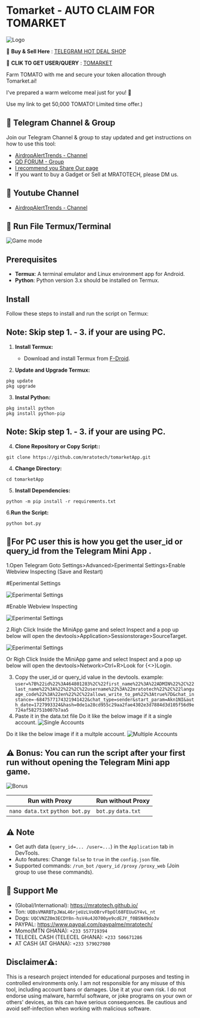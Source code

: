# Tomarket -  AUTO CLAIM FOR TOMARKET

![Logo](images/logo.png)

🔗 **Buy & Sell Here** : [TELEGRAM HOT DEAL SHOP](https://t.me/THDShop)

🔗 **CLIK TO GET USER/QUERY** : [TOMARKET](https://t.me/Tomarket_ai_bot/app?startapp=0001dJzb)

Farm TOMATO with me and secure your token allocation through Tomarket.ai!

I've prepared a warm welcome meal just for you! 🍅

Use my link to get 50,000 TOMATO! Limited time offer.)

## 📢 Telegram Channel & Group

Join our Telegram Channel & group to stay updated and get instructions on how to use this tool:

- [AirdropAlertTrends - Channel](https://t.me/AIRDROPALERTTRENDS)
- [QD FORUM - Group](https://t.me/QDforum)
- [I recommend you Share Our page ](https://t.me/addlist/3oHlY2NsIfdiMjc0)
- If you want to buy a Gadget or Sell at MRATOTECH, please DM us.

## 📢 Youtube Channel
- [AirdropAlertTrends - Channel](https://www.youtube.com/@AIRDROPALERTTRENDS)

## 🚀 Run File Termux/Terminal

![Game mode](images/game.png)

## Prerequisites

- **Termux**:  A terminal emulator and Linux environment app for Android.
- **Python**: Python version 3.x should be installed on Termux.

## Install

Follow these steps to install and run the script on Termux:

## Note: Skip step 1. - 3. if your are using PC.

1. **Install Termux:**
   - Download and install Termux from [F-Droid](https://f-droid.org/packages/com.termux/).

2. **Update and Upgrade Termux:**
```
pkg update
pkg upgrade
```

3. **Instal Python:**
```
pkg install python
pkg install python-pip

```
## Note: Skip step 1. - 3. if your are using PC.

4. **Clone Repository or Copy Script::**
```
git clone https://github.com/mratotech/tomarketApp.git 
```
4. **Change Directory:**
```
cd tomarketApp
```
5. **Install Dependencies:**
```
python -m pip install -r requirements.txt
```
6.**Run the Script:**
```
python bot.py
```
## 🤖For PC user this is how you get the user_id or query_id from the Telegram Mini App .
1.Open Telegram Goto Settings>Advanced>Eperimental Settings>Enable Webview Inspecting (Save and Restart)


#Eperimental Settings

![Eperimental Settings](images/ExperimentalSettings.png)


#Enable Webview Inspecting

![Eperimental Settings](images/Webview.png)


2.Righ Click Inside the MiniApp game and select Inspect and a pop up below will open the devtools>Application>Sessionstorage>SourceTarget.

![Eperimental Settings](images/query_id_value.png)

Or
Righ Click Inside the MiniApp game and select Inspect and a pop up below will open the devtools>Network>Ctrl+R>Look for {<>}Login.

3. Copy the user_id or query_id value in the devtools. 
example: ```user=%7B%22id%22%3A464801283%2C%22first_name%22%3A%22ADMIN%22%2C%22last_name%22%3A%22%22%2C%22username%22%3A%22mratotech%22%2C%22language_code%22%3A%22en%22%2C%22allows_write_to_pm%22%3Atrue%7D&chat_instance=-6847577174321941422&chat_type=sender&start_param=Akn1NI&auth_date=1727993324&hash=0de1a28cd955c29aa2fae4302e3d7884d3d105f56d9e724af582751b007b7aa5```
4. Paste it in the data.txt file
Do it like the below image if it a single account.
![Single Accounts](images/single_account.png)

Do it like the below image if it a multple account.
![Multiple Accounts](images/multiple_accounts.png)

## ⚠️ Bonus: You can run the script after your first run without opening the Telegram Mini app game.
![Bonus](images/bonus.png)


| Run with Proxy                   | Run without Proxy   |
| -------------------------------- | ------------------- |
| `nano data.txt` `python bot.py` | `bot.py` `data.txt` |

## ⚠️ Note

- Get auth data (`query_id=... /user=...`) in the `Application` tab in DevTools.
- Auto features: Change `false` to `true` in the `config.json` file.
- Supported commands: `/run_bot` `/query_id` `/proxy` `/proxy_web` (Join group to use these commands).

## 💱 Support Me

- (Global/International): https://mratotech.github.io/
- Ton: ```UQBsVMARBTpJWaL46rjeUzLVoOBrvFbpOl68FEUuGY4vL_nt```
- Dogs: ```UQCVNZZ0m3ECDY8n-hsV4u4JO700ye9cdEJY_f0BSN49do3v```
- PAYPAL: https://www.paypal.com/paypalme/mratotech/
- Momo(MTN GHANA): ```+233 557719394```
- TELECEL CASH (TELECEL GHANA): ```+233 506671286```
- AT CASH (AT GHANA): ```+233 579027980```

## Disclaimer⚠️:

This is a research project intended for educational purposes and testing in controlled environments only. I am not responsible for any misuse of this tool, including account bans or damages. Use it at your own risk. I do not endorse using malware, harmful software, or joke programs on your own or others' devices, as this can have serious consequences. Be cautious and avoid self-infection when working with malicious software.

